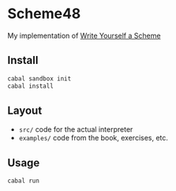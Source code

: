 # Scheme48

My implementation of [Write Yourself a Scheme](http://en.wikibooks.org/wiki/Write_Yourself_a_Scheme_in_48_Hours)

## Install
```bash
cabal sandbox init
cabal install
```

## Layout
* `src/` code for the actual interpreter
* `examples/` code from the book, exercises, etc.

## Usage
```bash
cabal run
```
